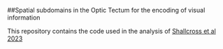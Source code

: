 ##Spatial subdomains in the Optic Tectum for the encoding of visual information

This repository contains the code used in the analysis of [Shallcross et al 2023](https://www.biorxiv.org/content/10.1101/2023.05.15.540762v1)



